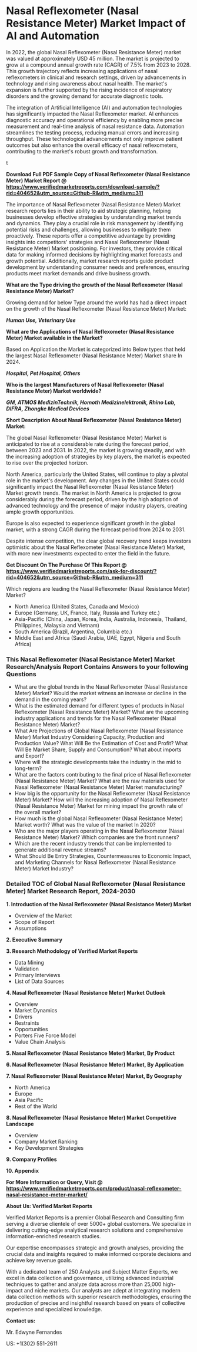 <meta name="title" content="Global Nasal Reflexometer (Nasal Resistance Meter) Market Impact of AI and Automation"><meta name="description" content="In 2022, the global Nasal Reflexometer (Nasal Resistance Meter) market was valued at approximately USD 45 million. The market is projected to grow at a compound annual"><meta name="title" content="Nasal Reflexometer (Nasal Resistance Meter) Market Size, Share, Scope, Trends, Growth, Opportunities, Analysis, Forecast"><h1>Nasal Reflexometer (Nasal Resistance Meter) Market Impact of AI and Automation</h1><p>In 2022, the global Nasal Reflexometer (Nasal Resistance Meter) market was valued at approximately USD 45 million. The market is projected to grow at a compound annual growth rate (CAGR) of 7.5% from 2023 to 2028. This growth trajectory reflects increasing applications of nasal reflexometers in clinical and research settings, driven by advancements in technology and rising awareness about nasal health. The market's expansion is further supported by the rising incidence of respiratory disorders and the growing demand for accurate diagnostic tools.</p><p>The integration of Artificial Intelligence (AI) and automation technologies has significantly impacted the Nasal Reflexometer market. AI enhances diagnostic accuracy and operational efficiency by enabling more precise measurement and real-time analysis of nasal resistance data. Automation streamlines the testing process, reducing manual errors and increasing throughput. These technological advancements not only improve patient outcomes but also enhance the overall efficacy of nasal reflexometers, contributing to the market's robust growth and transformation.</p>t</p><p id="" class=""><strong>Download Full PDF Sample Copy of Nasal Reflexometer (Nasal Resistance Meter) Market Report @ <a href="https://www.verifiedmarketreports.com/download-sample/?rid=404652&utm_source=Github-R&utm_medium=311" target="_blank">https://www.verifiedmarketreports.com/download-sample/?rid=404652&utm_source=Github-R&utm_medium=311</a></strong></p><p>The importance of&nbsp;Nasal Reflexometer (Nasal Resistance Meter) Market research reports lies in their ability to aid strategic planning, helping businesses develop effective strategies by understanding market trends and dynamics. They play a crucial role in risk management by identifying potential risks and challenges, allowing businesses to mitigate them proactively. These reports offer a competitive advantage by providing insights into competitors' strategies and Nasal Reflexometer (Nasal Resistance Meter) Market positioning. For investors, they provide critical data for making informed decisions by highlighting market forecasts and growth potential. Additionally, market research reports guide product development by understanding consumer needs and preferences, ensuring products meet market demands and drive business growth.</p><p><strong>What are the&nbsp;Type driving the growth of the Nasal Reflexometer (Nasal Resistance Meter) Market?</strong></p><p id="" class="">Growing demand for below Type around the world has had a direct impact on the growth of the Nasal Reflexometer (Nasal Resistance Meter) Market:</p><em><strong>Human Use, Veterinary Use</strong></em></p><strong>What are the&nbsp;Applications&nbsp;of Nasal Reflexometer (Nasal Resistance Meter) Market available in the Market?</strong></p><p id="" class="">Based on Application the Market is categorized into Below types that held the largest Nasal Reflexometer (Nasal Resistance Meter) Market share In 2024.</p><em><strong>Hospital, Pet Hospital, Others</strong></em></p><strong>Who is the largest Manufacturers of Nasal Reflexometer (Nasal Resistance Meter) Market worldwide?</strong></p><p><em><strong>GM, ATMOS MedizinTechnik, Homoth Medizinelektronik, Rhino Lab, DIFRA, Zhongke Medical Devices</strong></em></p><p id="" class=""><strong>Short Description About Nasal Reflexometer (Nasal Resistance Meter) Market:</strong></p><p>The global Nasal Reflexometer (Nasal Resistance Meter) Market is anticipated to rise at a considerable rate during the forecast period, between 2023 and 2031. In 2022, the market is growing steadily, and with the increasing adoption of strategies by key players, the market is expected to rise over the projected horizon.</p><p>North America, particularly the United States, will continue to play a pivotal role in the market's development. Any changes in the United States could significantly impact the Nasal Reflexometer (Nasal Resistance Meter) Market growth trends. The market in North America is projected to grow considerably during the forecast period, driven by the high adoption of advanced technology and the presence of major industry players, creating ample growth opportunities.</p><p>Europe is also expected to experience significant growth in the global market, with a strong CAGR during the forecast period from 2024 to 2031.</p><p>Despite intense competition, the clear global recovery trend keeps investors optimistic about the Nasal Reflexometer (Nasal Resistance Meter) Market, with more new investments expected to enter the field in the future.</p><p id="" class=""><strong>Get Discount On The Purchase Of This Report @ <a href="https://www.verifiedmarketreports.com/ask-for-discount/?rid=404652&utm_source=Github-R&utm_medium=311" target="_blank">https://www.verifiedmarketreports.com/ask-for-discount/?rid=404652&utm_source=Github-R&utm_medium=311</a></strong></p>Which regions are leading the Nasal Reflexometer (Nasal Resistance Meter) Market?</p><ul><li>North America (United States, Canada and Mexico)</li><li>Europe (Germany, UK, France, Italy, Russia and Turkey etc.)</li><li>Asia-Pacific (China, Japan, Korea, India, Australia, Indonesia, Thailand, Philippines, Malaysia and Vietnam)</li><li>South America (Brazil, Argentina, Columbia etc.)</li><li>Middle East and Africa (Saudi Arabia, UAE, Egypt, Nigeria and South Africa)</li></ul><h3 id="" class="">This Nasal Reflexometer (Nasal Resistance Meter) Market Research/Analysis Report Contains Answers to your following Questions</h3><ul><li>What are the global trends in the Nasal Reflexometer (Nasal Resistance Meter) Market? Would the market witness an increase or decline in the demand in the coming years?</li><li>What is the estimated demand for different types of products in Nasal Reflexometer (Nasal Resistance Meter) Market? What are the upcoming industry applications and trends for the Nasal Reflexometer (Nasal Resistance Meter) Market?</li><li>What Are Projections of Global Nasal Reflexometer (Nasal Resistance Meter) Market Industry Considering Capacity, Production and Production Value? What Will Be the Estimation of Cost and Profit? What Will Be Market Share, Supply and Consumption? What about imports and Export?</li><li>Where will the strategic developments take the industry in the mid to long-term?</li><li>What are the factors contributing to the final price of Nasal Reflexometer (Nasal Resistance Meter) Market? What are the raw materials used for Nasal Reflexometer (Nasal Resistance Meter) Market manufacturing?</li><li>How big is the opportunity for the Nasal Reflexometer (Nasal Resistance Meter) Market? How will the increasing adoption of Nasal Reflexometer (Nasal Resistance Meter) Market for mining impact the growth rate of the overall market?</li><li>How much is the global Nasal Reflexometer (Nasal Resistance Meter) Market worth? What was the value of the market In 2020?</li><li>Who are the major players operating in the Nasal Reflexometer (Nasal Resistance Meter) Market? Which companies are the front runners?</li><li>Which are the recent industry trends that can be implemented to generate additional revenue streams?</li><li>What Should Be Entry Strategies, Countermeasures to Economic Impact, and Marketing Channels for Nasal Reflexometer (Nasal Resistance Meter) Market Industry?</li></ul><h3 id="" class="">Detailed TOC of Global Nasal Reflexometer (Nasal Resistance Meter) Market Research Report, 2024-2030</h3><p id="" class=""><strong>1. Introduction of the Nasal Reflexometer (Nasal Resistance Meter) Market</strong></p><ul><li>Overview of the Market</li><li>Scope of Report</li><li>Assumptions</li></ul><p id="" class=""><strong>2. Executive Summary</strong></p><p id="" class=""><strong>3. Research Methodology of Verified Market Reports</strong></p><ul><li>Data Mining</li><li>Validation</li><li>Primary Interviews</li><li>List of Data Sources</li></ul><p id="" class=""><strong>4. Nasal Reflexometer (Nasal Resistance Meter) Market Outlook</strong></p><ul><li>Overview</li><li>Market Dynamics</li><li>Drivers</li><li>Restraints</li><li>Opportunities</li><li>Porters Five Force Model</li><li>Value Chain Analysis</li></ul><p id="" class=""><strong>5. Nasal Reflexometer (Nasal Resistance Meter) Market, By Product</strong></p><p id="" class=""><strong>6. Nasal Reflexometer (Nasal Resistance Meter) Market, By Application</strong></p><p id="" class=""><strong>7. Nasal Reflexometer (Nasal Resistance Meter) Market, By Geography</strong></p><ul><li>North America</li><li>Europe</li><li>Asia Pacific</li><li>Rest of the World</li></ul><p id="" class=""><strong>8. Nasal Reflexometer (Nasal Resistance Meter) Market Competitive Landscape</strong></p><ul><li>Overview</li><li>Company Market Ranking</li><li>Key Development Strategies</li></ul><p id="" class=""><strong>9. Company Profiles</strong></p><p id="" class=""><strong>10. Appendix</strong></p><p id="" class=""><strong>For More Information or Query, Visit @ <a href="https://www.verifiedmarketreports.com/product/nasal-reflexometer-nasal-resistance-meter-market/" target="_blank">https://www.verifiedmarketreports.com/product/nasal-reflexometer-nasal-resistance-meter-market/</a></strong></p><p id="" class=""><strong>About Us: Verified Market Reports</strong></p><p id="" class="">Verified Market Reports is a premier Global Research and Consulting firm serving a diverse clientele of over 5000+ global customers. We specialize in delivering cutting-edge analytical research solutions and comprehensive information-enriched research studies.</p><p id="" class="">Our expertise encompasses strategic and growth analyses, providing the crucial data and insights required to make informed corporate decisions and achieve key revenue goals.</p><p id="" class="">With a dedicated team of 250 Analysts and Subject Matter Experts, we excel in data collection and governance, utilizing advanced industrial techniques to gather and analyze data across more than 25,000 high-impact and niche markets. Our analysts are adept at integrating modern data collection methods with superior research methodologies, ensuring the production of precise and insightful research based on years of collective experience and specialized knowledge.</p><p id="" class=""><strong>Contact us:</strong></p><p id="" class="">Mr. Edwyne Fernandes</p><p id="" class="">US: +1(302) 551-2611</p>